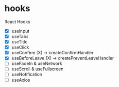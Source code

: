 # hooks

React Hooks

- [x] useInput
- [x] useTabs
- [x] useTitle
- [x] useClick
- [x] useConfirm (X) -> createConfirmHandler
- [x] useBeforeLeave (X) -> createPreventLeaveHandler
- [ ] useFadeIn & useNetwork
- [ ] useScroll & useFullscreen
- [ ] useNotification
- [ ] useAxios
